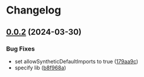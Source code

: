 # Changelog

## [0.0.2](https://github.com/joshunrau/tsconfig/compare/v0.0.1...v0.0.2) (2024-03-30)


### Bug Fixes

* set allowSyntheticDefaultImports to true ([179aa9c](https://github.com/joshunrau/tsconfig/commit/179aa9c6ff72c11e3526eb629615841eb2288dd6))
* specify lib ([b8f968a](https://github.com/joshunrau/tsconfig/commit/b8f968a80850028b7696b66d49977cdf09e43098))
